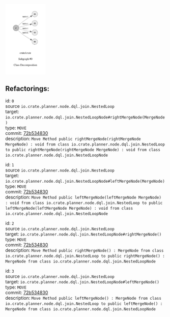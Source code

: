 <img src=subgraph_atomic_0.svg width=25%>

## Refactorings:

id: `0`\
source `io.crate.planner.node.dql.join.NestedLoop`\
target: `io.crate.planner.node.dql.join.NestedLoopNode#rightMergeNode(MergeNode)`\
type: `MOVE`\
commit: [72b534830](https://github.com/crate/crate/commit/72b5348307d86b1a118e546c24d97f1ac1895bdb)\
description: `Move Method public rightMergeNode(rightMergeNode MergeNode) : void from class io.crate.planner.node.dql.join.NestedLoop to public rightMergeNode(rightMergeNode MergeNode) : void from class io.crate.planner.node.dql.join.NestedLoopNode`

id: `1`\
source `io.crate.planner.node.dql.join.NestedLoop`\
target: `io.crate.planner.node.dql.join.NestedLoopNode#leftMergeNode(MergeNode)`\
type: `MOVE`\
commit: [72b534830](https://github.com/crate/crate/commit/72b5348307d86b1a118e546c24d97f1ac1895bdb)\
description: `Move Method public leftMergeNode(leftMergeNode MergeNode) : void from class io.crate.planner.node.dql.join.NestedLoop to public leftMergeNode(leftMergeNode MergeNode) : void from class io.crate.planner.node.dql.join.NestedLoopNode`

id: `2`\
source `io.crate.planner.node.dql.join.NestedLoop`\
target: `io.crate.planner.node.dql.join.NestedLoopNode#rightMergeNode()`\
type: `MOVE`\
commit: [72b534830](https://github.com/crate/crate/commit/72b5348307d86b1a118e546c24d97f1ac1895bdb)\
description: `Move Method public rightMergeNode() : MergeNode from class io.crate.planner.node.dql.join.NestedLoop to public rightMergeNode() : MergeNode from class io.crate.planner.node.dql.join.NestedLoopNode`

id: `3`\
source `io.crate.planner.node.dql.join.NestedLoop`\
target: `io.crate.planner.node.dql.join.NestedLoopNode#leftMergeNode()`\
type: `MOVE`\
commit: [72b534830](https://github.com/crate/crate/commit/72b5348307d86b1a118e546c24d97f1ac1895bdb)\
description: `Move Method public leftMergeNode() : MergeNode from class io.crate.planner.node.dql.join.NestedLoop to public leftMergeNode() : MergeNode from class io.crate.planner.node.dql.join.NestedLoopNode`

